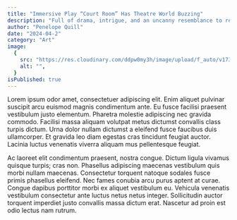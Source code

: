 ```yaml
---
title: "Immersive Play “Court Room” Has Theatre World Buzzing"
description: "Full of drama, intrigue, and an uncanny resemblance to real world consequences, this play isn't worth a miss."
author: "Penelope Quill"
date: "2024-04-2"
category: "Art"
image:
  {
    src: "https://res.cloudinary.com/ddpw0my3h/image/upload/f_auto/v1736551232/court-room-2_gdtsah.webp",
    alt: "",
  }
isPublished: true
---
```


Lorem ipsum odor amet, consectetuer adipiscing elit. Enim aliquet pulvinar suscipit arcu euismod magnis condimentum ante. Eu fusce facilisi praesent vestibulum justo elementum. Pharetra molestie adipiscing nec gravida commodo. Facilisi massa aliquam volutpat metus dictumst convallis class turpis dictum. Urna dolor nullam dictumst a eleifend fusce faucibus duis ullamcorper. Et gravida leo diam egestas cras tincidunt feugiat auctor. Lacinia luctus venenatis viverra aliquam mus pellentesque feugiat.

Ac laoreet elit condimentum praesent, nostra congue. Dictum ligula vivamus quisque turpis; cras non. Phasellus adipiscing maecenas vestibulum quis morbi nullam maecenas. Consectetur torquent natoque sodales fusce primis phasellus eleifend. Nec fames conubia arcu purus aptent at curae. Congue dapibus porttitor morbi ex aliquet vestibulum eu. Vehicula venenatis vestibulum consectetur ante luctus netus netus integer. Sollicitudin auctor torquent imperdiet justo convallis massa dictum erat. Nascetur ad proin est odio lectus nam rutrum.